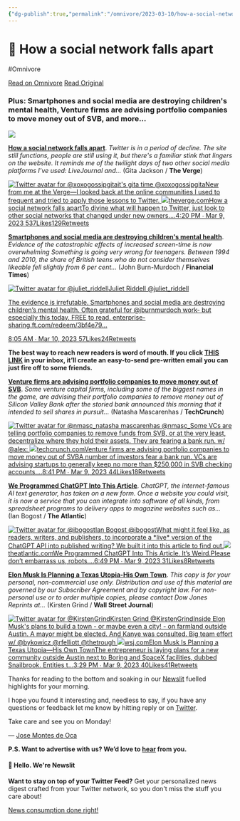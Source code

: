 ```yaml
---
{"dg-publish":true,"permalink":"/omnivore/2023-03-10/how-a-social-network-falls-apart/","title":"🔻 How a social network falls apart","tags":["Newsletter"],"created":"","updated":""}
---
```



# 🔻 How a social network falls apart
#Omnivore

[Read on Omnivore](https://omnivore.app/me/how-a-social-network-falls-apart-186cbdb5b91)
[Read Original](https://newslit.substack.com/p/how-a-social-network-falls-apart)


### Plus: Smartphones and social media are destroying children&#39;s mental health, Venture firms are advising portfolio companies to move money out of SVB, and more…

[![](https:&#x2F;&#x2F;proxy-prod.omnivore-image-cache.app&#x2F;550x0,sxxIOoC3ExUxg_kacp-NWg7p-KPZdJ1aN4Gc_0RFH334&#x2F;https:&#x2F;&#x2F;substackcdn.com&#x2F;image&#x2F;fetch&#x2F;w_2400,c_limit,f_auto,q_auto:good,fl_progressive:steep&#x2F;https%3A%2F%2Fbucketeer-e05bbc84-baa3-437e-9518-adb32be77984.s3.amazonaws.com%2Fpublic%2Fimages%2Fec6027b4-c3d9-4f14-9e38-bec71240251c_1200x200.png)](https:&#x2F;&#x2F;substack.com&#x2F;redirect&#x2F;6ca3cacd-f506-435f-b167-09039bf48048?j&#x3D;eyJ1IjoiMjdsam4yIn0.FinLTLUgI59vABGmcqEFRZB%5F76KmKwkDVoGkOyoSwdM)

**[How a social network falls apart](https:&#x2F;&#x2F;substack.com&#x2F;redirect&#x2F;e8e4ec4b-9360-486e-a1ca-9b8a3ccffad7?j&#x3D;eyJ1IjoiMjdsam4yIn0.FinLTLUgI59vABGmcqEFRZB%5F76KmKwkDVoGkOyoSwdM)**. _Twitter is in a period of decline. The site still functions, people are still using it, but there&#39;s a familiar stink that lingers on the website. It reminds me of the twilight days of two other social media platforms I&#39;ve used: LiveJournal and…_ (Gita Jackson &#x2F; **The Verge**)

[![Twitter avatar for @xoxogossipgita](https:&#x2F;&#x2F;proxy-prod.omnivore-image-cache.app&#x2F;0x0,sm5wvsx428tFYG_WAzRJH-A943qYae8TjzKX_5qVOarw&#x2F;https:&#x2F;&#x2F;substackcdn.com&#x2F;image&#x2F;twitter_name&#x2F;w_96&#x2F;xoxogossipgita.jpg)it&#39;s gita time @xoxogossipgitaNew from me at the Verge—I looked back at the online communities I used to frequent and tried to apply those lessons to Twitter. ](https:&#x2F;&#x2F;substack.com&#x2F;redirect&#x2F;a42b3987-a3f7-4c72-92ad-763c9777497b?j&#x3D;eyJ1IjoiMjdsam4yIn0.FinLTLUgI59vABGmcqEFRZB%5F76KmKwkDVoGkOyoSwdM)[![](https:&#x2F;&#x2F;proxy-prod.omnivore-image-cache.app&#x2F;0x0,sH4p6Of5dPkvmY0UQBP5lwf1CTIhzK72pqbpy3GWbm0w&#x2F;https:&#x2F;&#x2F;substackcdn.com&#x2F;image&#x2F;fetch&#x2F;w_600,h_314,c_fill,f_auto,q_auto:good,fl_progressive:steep&#x2F;https%3A%2F%2Fsubstack-post-media.s3.amazonaws.com%2Fpublic%2Fimages%2F81e61a8c-c42d-4d06-a0a9-7fc6e8d14edb_1200x628.jpeg)theverge.comHow a social network falls apartTo divine what will happen to Twitter, just look to other social networks that changed under new owners....](https:&#x2F;&#x2F;substack.com&#x2F;redirect&#x2F;e8e4ec4b-9360-486e-a1ca-9b8a3ccffad7?j&#x3D;eyJ1IjoiMjdsam4yIn0.FinLTLUgI59vABGmcqEFRZB%5F76KmKwkDVoGkOyoSwdM)[4:20 PM ∙ Mar 9, 2023 537Likes129Retweets](https:&#x2F;&#x2F;substack.com&#x2F;redirect&#x2F;a42b3987-a3f7-4c72-92ad-763c9777497b?j&#x3D;eyJ1IjoiMjdsam4yIn0.FinLTLUgI59vABGmcqEFRZB%5F76KmKwkDVoGkOyoSwdM)

**[Smartphones and social media are destroying children&#39;s mental health](https:&#x2F;&#x2F;substack.com&#x2F;redirect&#x2F;7712ccfc-2f2f-4553-8ac8-a97d4e6fa47f?j&#x3D;eyJ1IjoiMjdsam4yIn0.FinLTLUgI59vABGmcqEFRZB%5F76KmKwkDVoGkOyoSwdM)**. _Evidence of the catastrophic effects of increased screen-time is now overwhelming Something is going very wrong for teenagers. Between 1994 and 2010, the share of British teens who do not consider themselves likeable fell slightly from 6 per cent…_ (John Burn-Murdoch &#x2F; **Financial Times**)

[![Twitter avatar for @juliet_riddell](https:&#x2F;&#x2F;proxy-prod.omnivore-image-cache.app&#x2F;0x0,sxhoNVnAypn6sLQmE_KwqyE4YWuTeSUBRS8K36-6sEss&#x2F;https:&#x2F;&#x2F;substackcdn.com&#x2F;image&#x2F;twitter_name&#x2F;w_96&#x2F;juliet_riddell.jpg)Juliet Riddell @juliet\_riddell](https:&#x2F;&#x2F;substack.com&#x2F;redirect&#x2F;70407581-ab4e-46e6-a458-2af34ab0914c?j&#x3D;eyJ1IjoiMjdsam4yIn0.FinLTLUgI59vABGmcqEFRZB%5F76KmKwkDVoGkOyoSwdM)

[The evidence is irrefutable. Smartphones and social media are destroying children’s mental health. Often grateful for @jburnmurdoch work- but especially this today. FREE to read. ](https:&#x2F;&#x2F;substack.com&#x2F;redirect&#x2F;70407581-ab4e-46e6-a458-2af34ab0914c?j&#x3D;eyJ1IjoiMjdsam4yIn0.FinLTLUgI59vABGmcqEFRZB%5F76KmKwkDVoGkOyoSwdM)[enterprise-sharing.ft.com&#x2F;redeem&#x2F;3bf4e79…](https:&#x2F;&#x2F;substack.com&#x2F;redirect&#x2F;4fbe3dca-e71b-44bf-9e54-76a769ba3648?j&#x3D;eyJ1IjoiMjdsam4yIn0.FinLTLUgI59vABGmcqEFRZB%5F76KmKwkDVoGkOyoSwdM)

[8:05 AM ∙ Mar 10, 2023 57Likes24Retweets](https:&#x2F;&#x2F;substack.com&#x2F;redirect&#x2F;70407581-ab4e-46e6-a458-2af34ab0914c?j&#x3D;eyJ1IjoiMjdsam4yIn0.FinLTLUgI59vABGmcqEFRZB%5F76KmKwkDVoGkOyoSwdM)

**The best way to reach new readers is word of mouth. If you click [THIS LINK](https:&#x2F;&#x2F;substack.com&#x2F;redirect&#x2F;2342f71d-e0dc-4fd5-b961-2dc529438795?j&#x3D;eyJ1IjoiMjdsam4yIn0.FinLTLUgI59vABGmcqEFRZB%5F76KmKwkDVoGkOyoSwdM) in your inbox, it’ll create an easy-to-send pre-written email you can just fire off to some friends.**

**[Venture firms are advising portfolio companies to move money out of SVB](https:&#x2F;&#x2F;substack.com&#x2F;redirect&#x2F;06a8fc98-3de3-4be1-8fb0-b57de800f34c?j&#x3D;eyJ1IjoiMjdsam4yIn0.FinLTLUgI59vABGmcqEFRZB%5F76KmKwkDVoGkOyoSwdM)**. _Some venture capital firms, including some of the biggest names in the game, are advising their portfolio companies to remove money out of Silicon Valley Bank after the storied bank announced this morning that it intended to sell shares in pursuit…_ (Natasha Mascarenhas &#x2F; **TechCrunch**)

[![Twitter avatar for @nmasc_](https:&#x2F;&#x2F;proxy-prod.omnivore-image-cache.app&#x2F;0x0,s6QZGnNR2W1tOmV6vdrsnhDVGbjyQbivINILTADQUAtk&#x2F;https:&#x2F;&#x2F;substackcdn.com&#x2F;image&#x2F;twitter_name&#x2F;w_96&#x2F;nmasc_.jpg)natasha mascarenhas @nmasc\_Some VCs are telling portfolio companies to remove funds from SVB, or at the very least, decentralize where they hold their assets. They are fearing a bank run. w&#x2F; @alex: ](https:&#x2F;&#x2F;substack.com&#x2F;redirect&#x2F;6d22068a-a2a1-4ccb-87b7-727a8b048a3a?j&#x3D;eyJ1IjoiMjdsam4yIn0.FinLTLUgI59vABGmcqEFRZB%5F76KmKwkDVoGkOyoSwdM)[![](https:&#x2F;&#x2F;proxy-prod.omnivore-image-cache.app&#x2F;0x0,s0kmId0AmltDBHRzadAjqpq0EQrl0DMHnmvhAzuWs_d0&#x2F;https:&#x2F;&#x2F;substackcdn.com&#x2F;image&#x2F;fetch&#x2F;w_600,h_314,c_fill,f_auto,q_auto:good,fl_progressive:steep&#x2F;https%3A%2F%2Fsubstack-post-media.s3.amazonaws.com%2Fpublic%2Fimages%2F62c74314-529e-43cc-b29f-2315a8c30b4c_1200x800.jpeg)techcrunch.comVenture firms are advising portfolio companies to move money out of SVBA number of investors fear a bank run. VCs are advising startups to generally keep no more than $250,000 in SVB checking accounts....](https:&#x2F;&#x2F;substack.com&#x2F;redirect&#x2F;06a8fc98-3de3-4be1-8fb0-b57de800f34c?j&#x3D;eyJ1IjoiMjdsam4yIn0.FinLTLUgI59vABGmcqEFRZB%5F76KmKwkDVoGkOyoSwdM)[8:41 PM ∙ Mar 9, 2023 44Likes18Retweets](https:&#x2F;&#x2F;substack.com&#x2F;redirect&#x2F;6d22068a-a2a1-4ccb-87b7-727a8b048a3a?j&#x3D;eyJ1IjoiMjdsam4yIn0.FinLTLUgI59vABGmcqEFRZB%5F76KmKwkDVoGkOyoSwdM)

**[We Programmed ChatGPT Into This Article](https:&#x2F;&#x2F;substack.com&#x2F;redirect&#x2F;c5a3d48c-1e41-4b6d-93e4-320186afbc4a?j&#x3D;eyJ1IjoiMjdsam4yIn0.FinLTLUgI59vABGmcqEFRZB%5F76KmKwkDVoGkOyoSwdM)**. _ChatGPT, the internet-famous AI text generator, has taken on a new form. Once a website you could visit, it is now a service that you can integrate into software of all kinds, from spreadsheet programs to delivery apps to magazine websites such as…_ (Ian Bogost &#x2F; **The Atlantic**)

[![Twitter avatar for @ibogost](https:&#x2F;&#x2F;proxy-prod.omnivore-image-cache.app&#x2F;0x0,salwJULGhX2bzCMghRjsNYOLjkW4a-zl8sJYn1ovFKig&#x2F;https:&#x2F;&#x2F;substackcdn.com&#x2F;image&#x2F;twitter_name&#x2F;w_96&#x2F;ibogost.jpg)Ian Bogost @ibogostWhat might it feel like, as readers, writers, and publishers, to incorporate a \*live\* version of the ChatGPT API into published writing? We built it into this article to find out.](https:&#x2F;&#x2F;substack.com&#x2F;redirect&#x2F;5959da01-bcc5-4bc1-8c22-a2e9095766f5?j&#x3D;eyJ1IjoiMjdsam4yIn0.FinLTLUgI59vABGmcqEFRZB%5F76KmKwkDVoGkOyoSwdM)[![](https:&#x2F;&#x2F;proxy-prod.omnivore-image-cache.app&#x2F;0x0,sTJZ4i5D8HM3XFHi50RCUsGvup_C6uKeRtbtabwZ63JU&#x2F;https:&#x2F;&#x2F;substackcdn.com&#x2F;image&#x2F;fetch&#x2F;w_600,h_314,c_fill,f_auto,q_auto:good,fl_progressive:steep&#x2F;https%3A%2F%2Fsubstack-post-media.s3.amazonaws.com%2Fpublic%2Fimages%2Fbfdf8296-1d82-4b3b-88a5-4832ee8cf816_1200x625.jpeg)theatlantic.comWe Programmed ChatGPT Into This Article. It’s Weird.Please don’t embarrass us, robots....](https:&#x2F;&#x2F;substack.com&#x2F;redirect&#x2F;c5a3d48c-1e41-4b6d-93e4-320186afbc4a?j&#x3D;eyJ1IjoiMjdsam4yIn0.FinLTLUgI59vABGmcqEFRZB%5F76KmKwkDVoGkOyoSwdM)[6:49 PM ∙ Mar 9, 2023 31Likes8Retweets](https:&#x2F;&#x2F;substack.com&#x2F;redirect&#x2F;5959da01-bcc5-4bc1-8c22-a2e9095766f5?j&#x3D;eyJ1IjoiMjdsam4yIn0.FinLTLUgI59vABGmcqEFRZB%5F76KmKwkDVoGkOyoSwdM)

**[Elon Musk Is Planning a Texas Utopia-His Own Town](https:&#x2F;&#x2F;substack.com&#x2F;redirect&#x2F;52b6ddd3-104e-49d7-b177-798b7869f61a?j&#x3D;eyJ1IjoiMjdsam4yIn0.FinLTLUgI59vABGmcqEFRZB%5F76KmKwkDVoGkOyoSwdM)**. _This copy is for your personal, non-commercial use only. Distribution and use of this material are governed by our Subscriber Agreement and by copyright law. For non-personal use or to order multiple copies, please contact Dow Jones Reprints at…_ (Kirsten Grind &#x2F; **Wall Street Journal**)

[![Twitter avatar for @KirstenGrind](https:&#x2F;&#x2F;proxy-prod.omnivore-image-cache.app&#x2F;0x0,sf4G6aVAwIRJrsIfTWaBu8R1LfE6RYaSYXkhokJxdbU0&#x2F;https:&#x2F;&#x2F;substackcdn.com&#x2F;image&#x2F;twitter_name&#x2F;w_96&#x2F;KirstenGrind.jpg)Kirsten Grind @KirstenGrindInside Elon Musk&#39;s plans to build a town - or maybe even a city! - on farmland outside Austin. A mayor might be elected. And Kanye was consulted. Big team effort w&#x2F; @bykowicz @rfelliott @thetrough ](https:&#x2F;&#x2F;substack.com&#x2F;redirect&#x2F;18af5e81-68d3-49ee-9801-60416b125efb?j&#x3D;eyJ1IjoiMjdsam4yIn0.FinLTLUgI59vABGmcqEFRZB%5F76KmKwkDVoGkOyoSwdM)[![](https:&#x2F;&#x2F;proxy-prod.omnivore-image-cache.app&#x2F;0x0,saNi2s152zpMt7S0eCji9pW_6yamgpNdDA9bX02epzIo&#x2F;https:&#x2F;&#x2F;substackcdn.com&#x2F;image&#x2F;fetch&#x2F;w_600,h_314,c_fill,f_auto,q_auto:good,fl_progressive:steep&#x2F;https%3A%2F%2Fsubstack-post-media.s3.amazonaws.com%2Fpublic%2Fimages%2F336451f4-74a7-43c1-83a5-ff679739b208_1280x640.jpeg)wsj.comElon Musk Is Planning a Texas Utopia—His Own TownThe entrepreneur is laying plans for a new community outside Austin next to Boring and SpaceX facilities, dubbed Snailbrook. Entities t...](https:&#x2F;&#x2F;substack.com&#x2F;redirect&#x2F;94a9c2f4-59e2-4561-a5ac-1ceaa310282a?j&#x3D;eyJ1IjoiMjdsam4yIn0.FinLTLUgI59vABGmcqEFRZB%5F76KmKwkDVoGkOyoSwdM)[3:29 PM ∙ Mar 9, 2023 40Likes41Retweets](https:&#x2F;&#x2F;substack.com&#x2F;redirect&#x2F;18af5e81-68d3-49ee-9801-60416b125efb?j&#x3D;eyJ1IjoiMjdsam4yIn0.FinLTLUgI59vABGmcqEFRZB%5F76KmKwkDVoGkOyoSwdM)

Thanks for reading to the bottom and soaking in our [Newslit](https:&#x2F;&#x2F;substack.com&#x2F;redirect&#x2F;ed01f0ae-71d2-4d57-923d-2e88a1a66b22?j&#x3D;eyJ1IjoiMjdsam4yIn0.FinLTLUgI59vABGmcqEFRZB%5F76KmKwkDVoGkOyoSwdM) fuelled highlights for your morning.

I hope you found it interesting and, needless to say, if you have any questions or feedback let me know by hitting reply or on [Twitter](https:&#x2F;&#x2F;substack.com&#x2F;redirect&#x2F;92514836-e728-41bc-95a9-95e98911610c?j&#x3D;eyJ1IjoiMjdsam4yIn0.FinLTLUgI59vABGmcqEFRZB%5F76KmKwkDVoGkOyoSwdM).

Take care and see you on Monday!

— [Jose Montes de Oca](https:&#x2F;&#x2F;substack.com&#x2F;redirect&#x2F;92514836-e728-41bc-95a9-95e98911610c?j&#x3D;eyJ1IjoiMjdsam4yIn0.FinLTLUgI59vABGmcqEFRZB%5F76KmKwkDVoGkOyoSwdM)

**P.S. Want to advertise with us? We’d love to [hear](https:&#x2F;&#x2F;substack.com&#x2F;redirect&#x2F;6c15f284-0fde-4bf0-94b7-51e37ba3a514?j&#x3D;eyJ1IjoiMjdsam4yIn0.FinLTLUgI59vABGmcqEFRZB%5F76KmKwkDVoGkOyoSwdM) from you.**

#### **👋 Hello. We&#39;re Newslit**

**Want to stay on top of your Twitter Feed?** Get your personalized news digest crafted from your Twitter network, so you don&#39;t miss the stuff you care about!

[News consumption done right!](https:&#x2F;&#x2F;substack.com&#x2F;redirect&#x2F;82ec255a-1385-48d1-a339-40649754db9b?j&#x3D;eyJ1IjoiMjdsam4yIn0.FinLTLUgI59vABGmcqEFRZB%5F76KmKwkDVoGkOyoSwdM)


